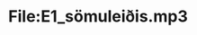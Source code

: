 ---
title: File:E1_sömuleiðis.mp3
recording of: sömuleiðis
reading speed: slow
speaker: E
license: CC0
---